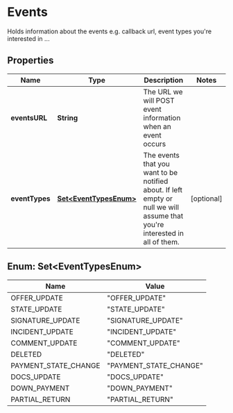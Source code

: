

# Events

Holds information about the events e.g. callback url, event types you're interested in ...

## Properties

| Name | Type | Description | Notes |
|------------ | ------------- | ------------- | -------------|
|**eventsURL** | **String** | The URL we will POST event information when an event occurs |  |
|**eventTypes** | [**Set&lt;EventTypesEnum&gt;**](#Set&lt;EventTypesEnum&gt;) | The events that you want to be notified about. If left empty or null we will assume that you&#39;re interested in all of them. |  [optional] |



## Enum: Set&lt;EventTypesEnum&gt;

| Name | Value |
|---- | -----|
| OFFER_UPDATE | &quot;OFFER_UPDATE&quot; |
| STATE_UPDATE | &quot;STATE_UPDATE&quot; |
| SIGNATURE_UPDATE | &quot;SIGNATURE_UPDATE&quot; |
| INCIDENT_UPDATE | &quot;INCIDENT_UPDATE&quot; |
| COMMENT_UPDATE | &quot;COMMENT_UPDATE&quot; |
| DELETED | &quot;DELETED&quot; |
| PAYMENT_STATE_CHANGE | &quot;PAYMENT_STATE_CHANGE&quot; |
| DOCS_UPDATE | &quot;DOCS_UPDATE&quot; |
| DOWN_PAYMENT | &quot;DOWN_PAYMENT&quot; |
| PARTIAL_RETURN | &quot;PARTIAL_RETURN&quot; |



